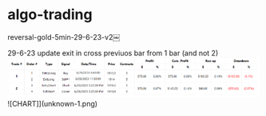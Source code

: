 # algo-trading

reversal-gold-5min-29-6-23-v2￼

29-6-23
update exit in cross previuos bar from 1 bar (and not 2)
![DEMO](unknown.png)
![CHART]](unknown-1.png)
